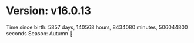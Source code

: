 # Version: v16.0.13
Time since birth: 5857 days, 140568 hours, 8434080 minutes, 506044800 seconds
Season: Autumn 🍁
